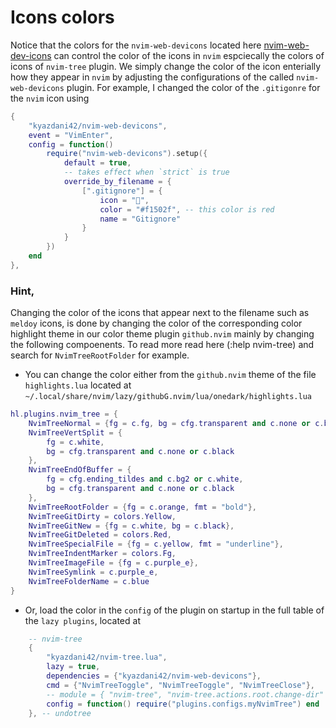 # Icons colors

Notice that the colors for the `nvim-web-devicons` located here
[nvim-web-dev-icons](https://github.com/nvim-tree/nvim-web-devicons/tree/master)
can control the color of the icons in `nvim` espciecally the colors of icons of
`nvim-tree` plugin. We simply change the color of the icon enterially how they
appear in `nvim` by adjusting the configurations of the called
`nvim-web-devicons` plugin. For example, I changed the color of the `.gitigonre` for the `nvim` icon using

```lua
{
    "kyazdani42/nvim-web-devicons",
    event = "VimEnter",
    config = function()
        require("nvim-web-devicons").setup({
            default = true,
            -- takes effect when `strict` is true
            override_by_filename = {
                [".gitignore"] = {
                    icon = "",
                    color = "#f1502f", -- this color is red
                    name = "Gitignore"
                }
            }
        })
    end
},
```

### Hint,

Changing the color of the icons that appear next to the filename such as
`meldoy` icons, is done by changing the color of the corresponding color
highlight theme in our color theme plugin `github.nvim` mainly by changing the
following compoenents. To read more read here (:help nvim-tree) and search for
`NvimTreeRootFolder` for example.

- You can change the color either from the `github.nvim` theme of the file
  `highlights.lua` located at
  `~/.local/share/nvim/lazy/githubG.nvim/lua/onedark/highlights.lua`

```lua
hl.plugins.nvim_tree = {
    NvimTreeNormal = {fg = c.fg, bg = cfg.transparent and c.none or c.black},
    NvimTreeVertSplit = {
        fg = c.white,
        bg = cfg.transparent and c.none or c.black
    },
    NvimTreeEndOfBuffer = {
        fg = cfg.ending_tildes and c.bg2 or c.white,
        bg = cfg.transparent and c.none or c.black
    },
    NvimTreeRootFolder = {fg = c.orange, fmt = "bold"},
    NvimTreeGitDirty = colors.Yellow,
    NvimTreeGitNew = {fg = c.white, bg = c.black},
    NvimTreeGitDeleted = colors.Red,
    NvimTreeSpecialFile = {fg = c.yellow, fmt = "underline"},
    NvimTreeIndentMarker = colors.Fg,
    NvimTreeImageFile = {fg = c.purple_e},
    NvimTreeSymlink = c.purple_e,
    NvimTreeFolderName = c.blue
}
```

- Or, load the color in the `config` of the plugin on startup in the full table
  of the `lazy plugins`, located at

```lua
    -- nvim-tree
    {
        "kyazdani42/nvim-tree.lua",
        lazy = true,
        dependencies = {"kyazdani42/nvim-web-devicons"},
        cmd = {"NvimTreeToggle", "NvimTreeToggle", "NvimTreeClose"},
        -- module = { "nvim-tree", "nvim-tree.actions.root.change-dir" },
        config = function() require("plugins.configs.myNvimTree") end
    }, -- undotree
```

